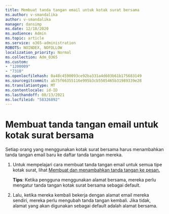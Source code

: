 ```yaml
---
title: Membuat tanda tangan email untuk kotak surat bersama
ms.author: v-smandalika
author: v-smandalika
manager: dansimp
ms.date: 12/18/2020
ms.audience: Admin
ms.topic: article
ms.service: o365-administration
ROBOTS: NOINDEX, NOFOLLOW
localization_priority: Normal
ms.collection: Adm_O365
ms.custom:
- "1200009"
- "7310"
ms.openlocfilehash: 0a48c4590093ce92ba331a4d603b61b175683149
ms.sourcegitcommit: ab75f66355116e995b3cb5505465b31989339e28
ms.translationtype: MT
ms.contentlocale: id-ID
ms.lasthandoff: 08/13/2021
ms.locfileid: "58326892"
---
```

# <a name="create-an-email-signature-for-a-shared-mailbox"></a>Membuat tanda tangan email untuk kotak surat bersama

Setiap orang yang menggunakan kotak surat bersama harus menambahkan tanda tangan email baru ke daftar tanda tangan mereka.

1. Untuk mempelajari cara membuat tanda tangan email untuk semua tipe kotak surat, lihat [Membuat dan menambahkan tanda tangan ke pesan.](https://support.office.com/article/8ee5d4f4-68fd-464a-a1c1-0e1c80bb27f2)

    **Tips**: Ketika pengguna menggunakan alamat bersama, mereka perlu mengatur tanda tangan kotak surat bersama sebagai default.
1. Lalu, ketika mereka kembali bekerja dengan alamat email mereka sendiri, mereka perlu mengubah tanda tangan kembali. Jika tidak, alamat yang akan digunakan sebagai default adalah alamat bersama.